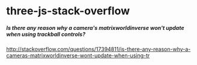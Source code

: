 # three-js-stack-overflow

##### Is there any reason why a camera's matrixworldinverse won't update when using trackball controls?

http://stackoverflow.com/questions/17394811/is-there-any-reason-why-a-cameras-matrixworldinverse-wont-update-when-using-tr
